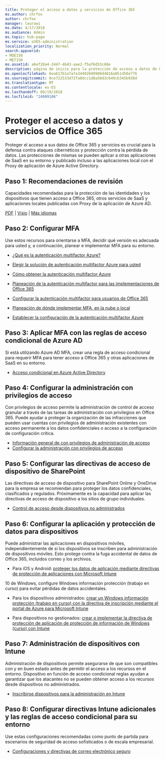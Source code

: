 ```yaml
---
title: Proteger el acceso a datos y servicios de Office 365
ms.author: chrfox
author: chrfox
manager: laurawi
ms.date: 4/17/2018
ms.audience: Admin
ms.topic: hub-page
ms.service: o365-administration
localization_priority: Normal
search.appverid:
- MOE150
- MET150
ms.assetid: a6ef28a4-2447-4b43-aae2-f5af6d53c68e
description: página de inicio para la protección de acceso a datos de Office 365 y servicios
ms.openlocfilehash: 6ea617b1a7a7a34492689908d4816a851d58e776
ms.sourcegitcommit: 0ce722533d72fa8dcc1d8a58d3c649cb345b938d
ms.translationtype: MT
ms.contentlocale: es-ES
ms.lasthandoff: 09/19/2018
ms.locfileid: "24009106"
---
```

# <a name="protect-access-to-data-and-services-in-office-365"></a>Proteger el acceso a datos y servicios de Office 365

Proteger el acceso a sus datos de Office 365 y servicios es crucial para la defensa contra ataques cibernéticos y protección contra la pérdida de datos. Las protecciones de mismas se pueden aplicar a otras aplicaciones de SaaS en su entorno y publicado incluso a las aplicaciones local con el Proxy de aplicación de Azure Active Directory.
  
## <a name="step-1-review-recommendations"></a>Paso 1: Recomendaciones de revisión

Capacidades recomendadas para la protección de las identidades y los dispositivos que tienen acceso a Office 365, otros servicios de SaaS y aplicaciones locales publicadas con Proxy de la aplicación de Azure AD.
  
[PDF](https://go.microsoft.com/fwlink/p/?linkid=841656) | [Visio](https://go.microsoft.com/fwlink/p/?linkid=841657) | [Más idiomas](https://www.microsoft.com/download/details.aspx?id=55032)
  
## <a name="step-2-configure-mfa"></a>Paso 2: Configurar MFA

Use estos recursos para orientarse a MFA, decidir qué versión es adecuada para usted y, a continuación, planear e implementar MFA para su entorno.
  
- [¿Qué es la autenticación multifactor Azure?](https://docs.microsoft.com/azure/multi-factor-authentication/multi-factor-authentication)
    
- [Elegir la solución de autenticación multifactor Azure para usted](https://docs.microsoft.com/azure/multi-factor-authentication/multi-factor-authentication-get-started)
    
- [Cómo obtener la autenticación multifactor Azure](https://docs.microsoft.com/azure/multi-factor-authentication/multi-factor-authentication-versions-plans)
    
- [Planeación de la autenticación multifactor para las implementaciones de Office 365](https://support.office.com/article/043807b2-21db-4d5c-b430-c8a6dee0e6ba)
    
- [Configurar la autenticación multifactor para usuarios de Office 365](https://support.office.com/article/8f0454b2-f51a-4d9c-bcde-2c48e41621c6)
    
- [Planeación de dónde implementar MFA, en la nube o local](https://docs.microsoft.com/azure/multi-factor-authentication/multi-factor-authentication-get-started)
    
- [Establecer la configuración de la autenticación multifactor Azure](https://docs.microsoft.com/azure/multi-factor-authentication/multi-factor-authentication-whats-next)
    
## <a name="step-3-enforce-mfa-with-azure-ad-conditional-access-rules"></a>Paso 3: Aplicar MFA con las reglas de acceso condicional de Azure AD

Si está utilizando Azure AD MFA, crear una regla de acceso condicional para requerir MFA para tener acceso a Office 365 y otras aplicaciones de SaaS en su entorno.
  
- [Acceso condicional en Azure Active Directory](https://docs.microsoft.com/azure/active-directory/active-directory-conditional-access-azure-portal)
    
## <a name="step-4-configure-privileged-access-management"></a>Paso 4: Configurar la administración con privilegios de acceso

Con privilegios de acceso permite la administración de control de acceso granular a través de las tareas de administración con privilegios en Office 365.  Puede ayudar a proteger la organización de las infracciones que pueden usar cuentas con privilegios de administración existentes con acceso permanente a los datos confidenciales o acceso a la configuración de configuración crítica.

- [Información general de con privilegios de administración de acceso](privileged-access-managment-overview.md)
- [Configurar la administración con privilegios de acceso](privileged-access-management-configuration.md)

## <a name="step-5-configure-sharepoint-device-access-policies"></a>Paso 5: Configurar las directivas de acceso de dispositivo de SharePoint

Las directivas de acceso de dispositivo para SharePoint Online y OneDrive para la empresa se recomiendan para proteger los datos confidenciales, clasificados y regulados. Próximamente es la capacidad para aplicar las directivas de acceso de dispositivo a los sitios de grupo individuales.
  
- [Control de acceso desde dispositivos no administrados](https://support.office.com/article/Control-access-from-unmanaged-devices-5ae550c4-bd20-4257-847b-5c20fb053622?ui=en-US&amp;rs=en-US&amp;ad=US)
    
## <a name="step-6-configure-app-and-data-protection-for-devices"></a>Paso 6: Configurar la aplicación y protección de datos para dispositivos

Puede administrar las aplicaciones en dispositivos móviles, independientemente de si los dispositivos se inscriben para administración de dispositivos móviles. Esto protege contra la fuga accidental de datos de Office 365, incluidos correo y los archivos.
  
- Para iOS y Android: [proteger los datos de aplicación mediante directivas de protección de aplicaciones con Microsoft Intune](https://docs.microsoft.com/intune-classic/deploy-use/protect-app-data-using-mobile-app-management-policies-with-microsoft-intune)
    
10 de Windows, configure Windows información protección (trabajo en curso) para evitar pérdidas de datos accidentales.
  
- Para los dispositivos administrados: [crear un Windows información protección (trabajo en curso) con la directiva de inscripción mediante el portal de Azure para Microsoft Intune](https://docs.microsoft.com/windows/threat-protection/windows-information-protection/create-wip-policy-using-intune-azure)
    
- Para dispositivos no gestionados: [crear e implementar la directiva de protección de aplicación de protección de información de Windows (curso) con Intune](https://docs.microsoft.com/intune/windows-information-protection-policy-create)
    
## <a name="step-7-manage-devices-with-intune"></a>Paso 7: Administración de dispositivos con Intune

Administración de dispositivos permite asegurarse de que son compatibles con y en buen estado antes de permitir el acceso a los recursos en el entorno. Dispositivo en función de acceso condicional reglas ayudan a garantizar que los atacantes no se pueden obtener acceso a los recursos desde dispositivos no administrados.
  
- [Inscribirse dispositivos para la administración en Intune](https://docs.microsoft.com/intune-classic/deploy-use/enroll-devices-in-microsoft-intune)
    
## <a name="step-8-configure-additional-intune-policies-and-conditional-access-rules-for-your-environment"></a>Paso 8: Configurar directivas Intune adicionales y las reglas de acceso condicional para su entorno

Use estas configuraciones recomendadas como punto de partida para escenarios de seguridad de acceso sofisticados o de escala empresarial.
  
- [Configuraciones y directivas de correo electrónico seguro](https://docs.microsoft.com/azure/active-directory/secure-email-introduction)
    

